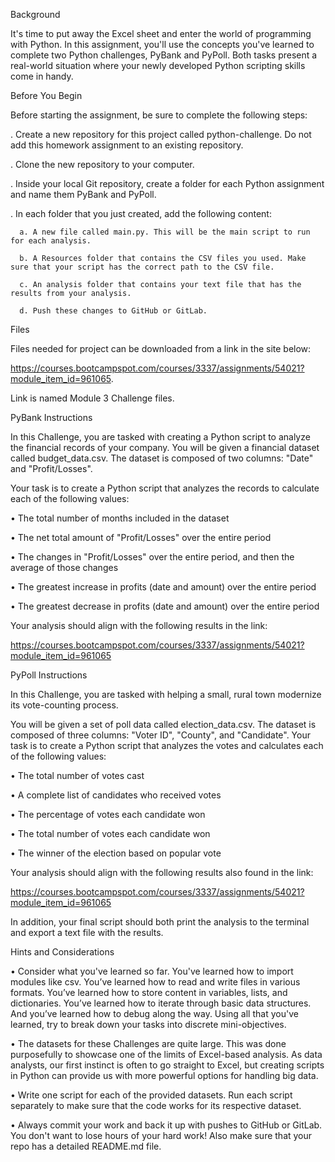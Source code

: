 Background

It's time to put away the Excel sheet and enter the world of programming with Python. In this assignment, you'll use the concepts you've learned to complete two Python challenges, PyBank and PyPoll. Both tasks present a real-world situation where your newly developed Python scripting skills come in handy.

Before You Begin

Before starting the assignment, be sure to complete the following steps:


  . Create a new repository for this project called python-challenge. Do not add this homework assignment to an existing repository.
  
 
  . Clone the new repository to your computer.
  
  
  . Inside your local Git repository, create a folder for each Python assignment and name them PyBank and PyPoll.
  
  
  . In each folder that you just created, add the following content:
  
  
      a. A new file called main.py. This will be the main script to run for each analysis.
      
      b. A Resources folder that contains the CSV files you used. Make sure that your script has the correct path to the CSV file.
          
      c. An analysis folder that contains your text file that has the results from your analysis.
      
      d. Push these changes to GitHub or GitLab.


Files

Files needed for project can be downloaded from a link in the site below:

https://courses.bootcampspot.com/courses/3337/assignments/54021?module_item_id=961065. 

Link is named Module 3 Challenge files.



PyBank Instructions


In this Challenge, you are tasked with creating a Python script to analyze the financial records of your company. You will be given a financial dataset called budget_data.csv. The dataset is composed of two columns: "Date" and "Profit/Losses".

Your task is to create a Python script that analyzes the records to calculate each of the following values:

•	The total number of months included in the dataset

•	The net total amount of "Profit/Losses" over the entire period

•	The changes in "Profit/Losses" over the entire period, and then the average of those changes

•	The greatest increase in profits (date and amount) over the entire period

•	The greatest decrease in profits (date and amount) over the entire period

Your analysis should align with the following results in the link:

https://courses.bootcampspot.com/courses/3337/assignments/54021?module_item_id=961065


PyPoll Instructions

In this Challenge, you are tasked with helping a small, rural town modernize its vote-counting process.

You will be given a set of poll data called election_data.csv. The dataset is composed of three columns: "Voter ID", "County", and "Candidate". Your task is to create a Python script that analyzes the votes and calculates each of the following values:

•	The total number of votes cast

•	A complete list of candidates who received votes

•	The percentage of votes each candidate won

•	The total number of votes each candidate won

•	The winner of the election based on popular vote

Your analysis should align with the following results also found in the link:

https://courses.bootcampspot.com/courses/3337/assignments/54021?module_item_id=961065


In addition, your final script should both print the analysis to the terminal and export a text file with the results.

Hints and Considerations

•	Consider what you've learned so far. You've learned how to import modules like csv. You’ve learned how to read and write files in various formats. You’ve learned how to store content in variables, lists, and dictionaries. You’ve learned how to iterate through basic data structures. And you’ve learned how to debug along the way. Using all that you've learned, try to break down your tasks into discrete mini-objectives.

•	The datasets for these Challenges are quite large. This was done purposefully to showcase one of the limits of Excel-based analysis. As data analysts, our first instinct is often to go straight to Excel, but creating scripts in Python can provide us with more powerful options for handling big data.

•	Write one script for each of the provided datasets. Run each script separately to make sure that the code works for its respective dataset.

•	Always commit your work and back it up with pushes to GitHub or GitLab. You don't want to lose hours of your hard work! Also make sure that your repo has a detailed README.md file.
